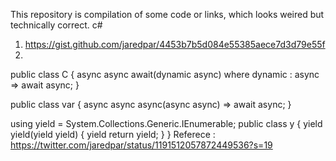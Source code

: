 This repository is compilation of some code or links, which looks weired but technically correct.
c#
1. https://gist.github.com/jaredpar/4453b7b5d084e55385aece7d3d79e55f
2. 
public class C {
    async async await<dynamic>(dynamic async) 
        where dynamic : async => await async;
}
    
public class var {
    async async async(async async) => await async;
}

using yield = System.Collections.Generic.IEnumerable<object>;
public class y {
    yield yield(yield yield) { yield return yield; }
}
Referece : https://twitter.com/jaredpar/status/1191512057872449536?s=19 
